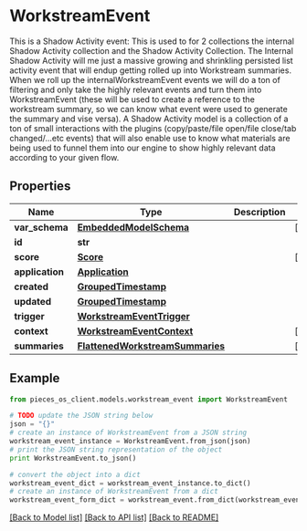 # WorkstreamEvent

This is a Shadow Activity event:  This is used to for 2 collections the internal Shadow Activity collection and the Shadow Activity Collection.  The Internal Shadow Activity will me just a massive growing and shrinkling persisted list activity event that will endup getting rolled up into Workstream summaries. When we roll up the internalWorkstreamEvent events we will do a ton of filtering and only take the highly relevant events and turn them into WorkstreamEvent (these will be used to create a reference to the workstream summary, so we can know what event were used to generate the summary and vise versa).  A Shadow Activity model is a collection of a ton of small interactions with the plugins (copy/paste/file open/file close/tab changed/...etc events) that will also enable use to know what materials are being used to funnel them into our engine to show highly relevant data according to your given flow.

## Properties
Name | Type | Description | Notes
------------ | ------------- | ------------- | -------------
**var_schema** | [**EmbeddedModelSchema**](EmbeddedModelSchema.md) |  | [optional] 
**id** | **str** |  | 
**score** | [**Score**](Score.md) |  | [optional] 
**application** | [**Application**](Application.md) |  | 
**created** | [**GroupedTimestamp**](GroupedTimestamp.md) |  | 
**updated** | [**GroupedTimestamp**](GroupedTimestamp.md) |  | 
**trigger** | [**WorkstreamEventTrigger**](WorkstreamEventTrigger.md) |  | 
**context** | [**WorkstreamEventContext**](WorkstreamEventContext.md) |  | [optional] 
**summaries** | [**FlattenedWorkstreamSummaries**](FlattenedWorkstreamSummaries.md) |  | [optional] 

## Example

```python
from pieces_os_client.models.workstream_event import WorkstreamEvent

# TODO update the JSON string below
json = "{}"
# create an instance of WorkstreamEvent from a JSON string
workstream_event_instance = WorkstreamEvent.from_json(json)
# print the JSON string representation of the object
print WorkstreamEvent.to_json()

# convert the object into a dict
workstream_event_dict = workstream_event_instance.to_dict()
# create an instance of WorkstreamEvent from a dict
workstream_event_form_dict = workstream_event.from_dict(workstream_event_dict)
```
[[Back to Model list]](../README.md#documentation-for-models) [[Back to API list]](../README.md#documentation-for-api-endpoints) [[Back to README]](../README.md)



